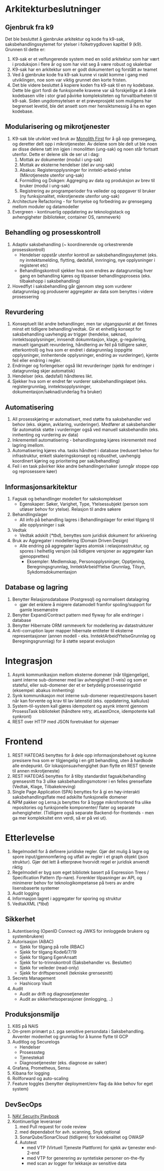 # Arkitekturbeslutninger

## Gjenbruk fra k9
Det ble besluttet å gjenbruke arkitektur og kode fra k9-sak, saksbehandlingssytemet for ytelser i folketrygdloven kapittel 9 (k9). Grunnen til dette er:
1. K9-sak er et velfungerende system med en solid arkitektur som har vært i produksjon i flere år og som har vist seg å være robust og skalerbar
2. K9-sak har en arkitektur som er godt dokumentert og forstått av teamet
3. Ved å gjenbruke kode fra k9-sak kunne vi raskt komme i gang med utviklingen, noe som var viktig grunnet den korte fristen.
4. Det ble videre besluttet å kopiere koden fra k9-sak til en ny kodebase. Dette ble gjort fordi de funksjonelle kravene var så forskjellige at å dele kodebasen ville i stor grad påvirke kompleksiteten og forvaltbarheten til k9-sak. Siden ungdomsytelsen er et prøveprosjekt som muligens har begrenset levetid, ble det ansett som mer hensiktsmessig å ha en egen kodebase.

## Modularisering og mikrotjenester
1. K9-sak ble utviklet ved bruk av [Monolith First](https://martinfowler.com/bliki/MonolithFirst.html) for å gå opp grensegang, og deretter delt opp i mikrotjenester. Av delene som ble delt ut ble noen av disse delene tatt inn igjen i monolitten (ung-sak) og noen står fortsatt utenfor. Dette er delene slik de ser ut i dag:
    1. Mottak av dokumenter (modul i ung-sak)
    1. Mottak av eksterne hendelser (del av ung-sak)
    1. Abakus: Registeropplysninger for inntekt-arbeid-ytelse (Mikrotjeneste utenfor ung-sak)
    1. Formidling og Dokgen: Aggreging av data og produksjon av brev til bruker (modul i ung-sak)
    1. Registrering av programperioder fra veileder og oppgaver til bruker (ny funksjonalitet, mikrotjeneste utenfor ung-sak)
1. Architecture Refactoring - for fornyelse og forbedring av grensegang mellom moduler og datamodeller
1. Evergreen - kontinuerlig oppdatering av teknologistack og avhengigheter (biblioteker, container OS, rammeverk)

## Behandling og prosesskontroll
1. Adaptiv saksbehandling (~ koordinerende og orkestrerende prosesskontroll)
    - Hendelser oppstår utenfor kontroll av saksbehandlingssytemet (eks. ny inntektsmelding, flytting, dødsfall, innringing, nye opplysninger i registeret etc)
    - Behandlingskontroll sjekker hva som endres av datagrunnlag hver gang en behandling kjøres og tilpasser behandlingsprosess (eks. tilbakehopp i saksbehandling)
1. Hovedflyt i saksbehandling går gjennom steg som vurderer datagrunnlag og produserer aggregater av data som benyttes i videre prosessering

## Revurdering
1. Konseptuelt likt andre behandlinger, men tar utgangspunkt at det finnes minst ett tidligere behandling/vedtak. Gir et enhetlig konsept for saksbehandling uavhengig av trigger (hendelse, søknad, inntektsopplysninger, innsendt dokumntasjon, klage, g-regulering, manuelt igangsatt revurdering, håndtering av feil på tidligere saker, etterkontroll) og hva som er endret i datagrunnlag (oppgitte opplysninger, innhentende opplysninger, endring av vurderinger), kjente feil eller endring i regler.
1. Endringer og forlengelser også likt revurderinger (sjekk for endringer i datagrunnlag skjer automatisk)
1. Hendelser (eks. dødsfall) håndteres likt.
1. Sjekker hva som er endret før vurderer saksbehandlingsløpet (eks. registergrunnlag, inntektsopplysninger, dokumentasjon/søknad/underlag fra bruker)

## Automatisering
1. All prosesskjøring er automatisert, med støtte fra saksbehandler ved behov (eks. skjønn, avklaring, vurderinger).  Medfører at saksbehandler får automatisk støtte i vurderinger også ved manuell saksbehandlin (eks. innhenting og vurdering av data)
1. Inkrementell automatisering - behandlingssteg kjøres inkrementelt med lagring imellom.
1. Automatisering kjøres vha. tasks håndtert i database (redusert behov for infrastruktur, enkelt skaleringskonsept og robusthet, uavhengig koordinert kjøring og prioritering per sak/behandling)
1. Feil i en task påvirker ikke andre behandlinger/saker (unngår stoppe opp og reprosessere køer)


## Informasjonsarkitektur
1. Fagsak og behandlinger modellert for sakskomplekset
    -  Egenskaper:  Søker, Varighet, Type, Ytelsessubjekt (person som utløser behov for ytelse). Relasjon til andre søkere
1. Behandlingslager
    - All info på behandling lagres i Behandlingslager for enkel tilgang til alle opplysninger i sak
1. Vedtak
    - Vedtak adskilt (*\*tbd*), benyttes som juridisk dokument for arkivering
1. Bruk av Aggregater i modellering (Domain Driven Design)
    - Alle endring på aggregater lagres atomisk i relasjonsstruktur, og spores i helhetlig versjon (så tidligere versjoner av aggregater kan gjenopprettes)
        - Eksempler:  Medlemskap, Personopplysninger, Opptjening, Beregningsgrunnlag, InntektArbeidYtelse Grunnlag, Tilsyn, Sykdomsdokumentasjon

## Database og lagring
1. Benytter Relasjonsdatabase (Postgresql) og normalisert datalagring
    - gjør det enklere å migrere datamodell framfor spoling/support for gamle lesemønstre
1. Benytter Expand/Contract pattern med flyway for alle endringer i database
1. Benytter Hibernate ORM rammeverk for modellering av datastrukturer
1. Anti-corruption layer mapper hibernate entiteter til eksterne representasjoner (annen modell - eks. InntektArbeidYtelseGrunnlag og Beregningsgrunnlag) for å støtte separat evolusjon

# Integrasjon
1. Asynk kommunikasjon mellom eksterne domener (når tilgjengelige), samt interne sub-domener med lav avhengighet (1-veis) og som er stateful, eller sub-domener der et er betydelig prosesseringstid (eksempel: abakus innhenting)
1. Synk kommunikasjon mot interne sub-domener request/respons basert når kan forvente og krav til lav latenstid (eks. oppdatering, kalkulus)
1. System-til-system kall gjøres idempotent og asynk internt gjennom ProsessTask biblioteket (håndtere retry, atLeastOnce, idempotente kall synkront)
1. REST over HTTP med JSON foretrukket for skjemaer

# Frontend
1. REST HATEOAS benyttes for å dele opp informasjonsbehovet og kunne presisere hva som er tilgjengelig i en gitt behandling, uten å hardkode alle endepunkt.  Gir lokasjonsuavhengighet (kan flytte en REST tjeneste til annen mikrotjeneste)
1. REST HATEOAS benyttes for å tilby standardist fagsak/behandling grensesnitt fra 3 ulike saksbehandlingsmotorer i en felles grenseflate (Vedtak, Klage, Tilbakekreving)
1. Single Page Application (SPA) benyttes for å gi en høy-interakti saksbehandlingsflate med adskilte funksjonelle domener
1. NPM pakker og Lerna.js benyttes for å bygge mikrofrontend fra ulike repositories og funksjonelle komponenter/ flater og separate avhengigheter. (Tidligere også separate Backend-for-frontends - men ga mer kompleksitet enn verdi, så er på vei ut).


# Etterlevelse
1. Regelmodell for å definere juridiske regler.  Gjør det mulig å lagre og spore input/gjennomføring og utfall av regler i et graph objekt (json struktur).  Gjør det lett å etterprøve hvorvidt regel er juridisk anvendt riktig
1. Regelmodell er byg som eget bibliotek basert på Expression Trees / Specification Pattern (fp-nare).  Forenkler tilpasninger av API, og minimerer behov for teknologikompetanse på tvers av andre lisensbaserte systemer
1. Audit logging
1. Informasjon lagret i aggregater for sporing og struktur
1. VedtakXML (*\*tbd*)

## Sikkerhet
1. Autentisering (OpenID Connect og JWKS for innloggede brukere og systembrukere)
1. Autorisasjon (ABAC)
    - Sjekk for tilgang på rolle (RBAC)
    - Sjekk for tilgang Kode6/7/19
    - Sjekk for tilgang EgenAnsatt
    - Sjekk for to-trinnskontroll (Saksbehandler vs. Beslutter)
    - Sjekk for veileder (read-only)
    - Sjekk for driftspersonell (tekniske grensesnitt)
1. Secrets Management
    - Hashicorp Vault
1. Audit
    - Audit av drift og diagnosetjenester
    - Audit av sikkerhetsoperasjoner (innlogging, ..)

## Produksjonsmiljø
1. K8S på NAIS
1. On-prem primært p.t. pga sensitive persondata i Saksbehandling.  Avventer modenhet og grunnlag for å kunne flytte til GCP
1. Auditlog og Securelogs
    - Hendelser
    - Prosesssteg
    - Tjenestekall
    - Diagnosetjenester (eks. diagnose av saker)
1. Grafana, Prometheus, Sensu
1. Kibana for logging
1. Rollforward og auto-scaling
1. Feature toggles (benytter deployment/env flag da ikke behov for eget system)


## DevSecOps
1. [NAV Security Playbook](https://sikkerhet.nav.no/docs/)
1. Kontinuerlige leveranser
    1. med Pull request for code review
    1. med dependabot for avh. scanning, Snyk optional
    1. SonarQube/SonarCloud (tidligere) for kodekvalitet og OWASP
    1. Autotest
        - med VTP (Virtuell Tjeneste Plattform) for sjekk av tjenester end-2-end
        - med VTP for generering av syntetiske personer on-the-fly
        - med scan av logger for lekkasje av sensitive data
